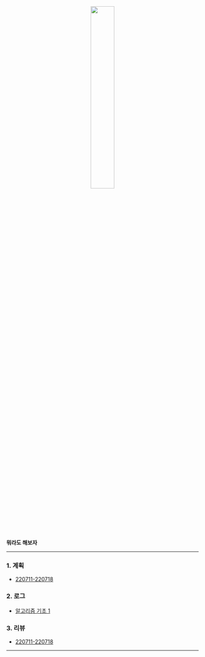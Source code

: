 <center><img src="https://i.pinimg.com/originals/aa/6e/80/aa6e80c9fc9fd4af8579721a216abdb1.jpg" width="35%" height="35%"></center>

<br>

**뭐라도 해보자**

---
### 1. 계획
- [220711-220718](https://github.com/22000546/ProblemSolving/wiki/Plan)

### 2. 로그
- [알고리즘 기초 1](https://github.com/22000546/ProblemSolving/wiki/Log1)

### 3. 리뷰
- [220711-220718](https://github.com/22000546/ProblemSolving/wiki/Review1)

---
